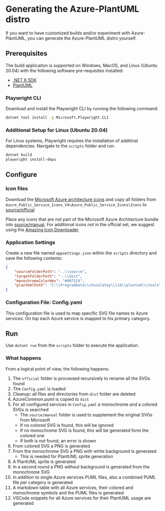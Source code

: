 # Generating the Azure-PlantUML distro

If you want to have customized builds and/or experiment with Azure-PlantUML, you can generate the Azure-PlantUML distro yourself.

## Prerequisites

The build applicaiton is supported on Windows, MacOS, and Linux (Ubuntu 20.04) with the following software pre-requisites installed:

* [.NET 6 SDK](https://dotnet.microsoft.com/en-us/download)
* [PlantUML](https://plantuml.com/download)`

### Playwright CLI

Download and install the Playwright CLI by running the following command:

```bash
dotnet tool install -g Microsoft.Playwright.CLI
```

### Additional Setup for Linux (Ubuntu 20.04)

For Linux systems, Playwright requires the installation of additinal dependencies. Navigate to the `scripts` folder and run:

```bash
dotnet build
playwright install-deps
```

## Configure

### Icon files

Download the [Microsoft Azure architecture icons](https://docs.microsoft.com/en-us/azure/architecture/icons/) and copy all folders from `Azure_Public_Service_Icons_V4\Azure_Public_Service_Icons\Icons` to [source/official](../source/official)

Place any icons that are not part of the Microsoft Azure Architecture bundle into [source/manual](../source/manual). For additional icons not in the official set, we suggest using the [Amazing Icon Downloader](https://chrome.google.com/webstore/detail/amazing-icon-downloader/kllljifcjfleikiipbkdcgllbllahaob/)

### Application Settings

Create a new file named `appsettings.json` within the `scripts` directory and save the following contents:

```json
{
    "sourceFolderPath": "..\\source",
    "targetFolderPath": "..\\dist",
    "monochromeColorHex": "#0072C6",
    "plantUmlPath": "C:\\ProgramData\\chocolatey\\lib\\plantuml\\tools\\plantuml.jar"
}
```

### Configuration File: Config.yaml

This configuration file is used to map specific SVG file names to Azure services.
On top each Azure service is mapped to his primary category.

## Run

Use `dotnet run` from the `scripts` folder to execute the application.

### What happens

From a logical point of view, the following happens:

1. The `official` folder is processed recursively to rename all the SVGs found
1. The `Config.yaml` is loaded
1. Cleanup: all files and directories from `dist` folder are deleted
1. AzureCommon.puml is copied to `dist`
1. For all configured services in `Config.yaml` a monochrome and a colored SVGs is searched
    * The `source/manual` folder is used to supplement the original SVGs from Microsoft
    * If no colored SVG is found, this will be ignored
    * If no monochrome SVG is found, this will be generated form the colored one
    * If both is not found, an error is shown
1. From colored SVG a PNG is generated
1. From the monochrome SVG a PNG with white background is generated
    * This is needed for PlantUML sprite generation
1. A PlantUML sprite is generated
1. In a second round a PNG without background is generated from the monochrome SVG
1. In addition to single Azure services PUML files, also a combined PUML file per category is generated
1. A markdown table with all Azure services, their colored and monochrome symbols and the PUML files is generated
1. VSCode snippets for all Azure services for their PlantUML usage are generated

